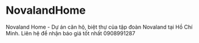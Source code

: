 # NovalandHome
Novaland Home - Dự án căn hộ, biệt thự của tập đoàn Novaland tại Hồ Chí Minh. Liên hệ để nhận báo giá tốt nhất 0908991287
